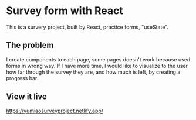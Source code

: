 # Survey form with React

This is a survery project, built by React, practice forms, "useState". 
## The problem

I create components to each page, some pages doesn't work because used forms in wrong way. If I have more time, I would like to visualize to the user how far through the survey they are, and how much is left, by creating a progress bar.

## View it live

https://yumiaosurveyproject.netlify.app/
